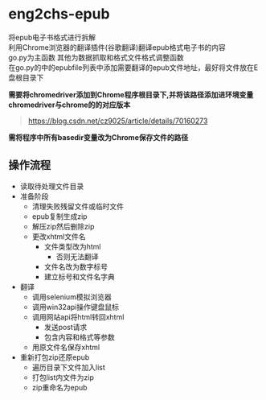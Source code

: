 # eng2chs-epub
将epub电子书格式进行拆解<br>
利用Chrome浏览器的翻译插件(谷歌翻译)翻译epub格式电子书的内容<br>
go.py为主函数 其他为数据抓取和格式文件格式调整函数<br>
在go.py的中的epubfile列表中添加需要翻译的epub文件地址，最好将文件放在E盘根目录下<br>

**需要将chromedriver添加到Chrome程序根目录下,并将该路径添加进环境变量
chromedriver与chrome的的对应版本**<br>
>https://blog.csdn.net/cz9025/article/details/70160273

**需将程序中所有basedir变量改为Chrome保存文件的路径**

## 操作流程
- 读取待处理文件目录
- 准备阶段
  - 清理失败残留文件或临时文件
  - epub复制生成zip
  - 解压zip然后删除zip
  - 更改xhtml文件名
    - 文件类型改为html
      - 否则无法翻译
    - 文件名改为数字标号
    - 建立标号和文件名字典
- 翻译
  - 调用selenium模拟浏览器
  - 调用win32api操作键盘鼠标
  - 调用网站api将html转回xhtml
    - 发送post请求
    - 包含内容和格式等参数
  - 用原文件名保存xhtml
- 重新打包zip还原epub
  - 遍历目录下文件加入list
  - 打包list内文件为zip
  - zip重命名为epub
